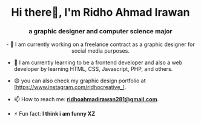   <h1 align="center">Hi there👋, I'm Ridho Ahmad Irawan</h1>
  <h3 align="center">a graphic designer and computer science major</h3>

<!--
**ridhocrnv/ridhocrnv** is a ✨ _special_ ✨ repository because its `README.md` (this file) appears on your GitHub profile.

Here are some ideas to get you started: -->
<p align="center">
- 🔭 I am currently working on a freelance contract as a graphic designer for social media purposes.

- 🌱 I am currently learning to be a frontend developer and also a web developer by learning HTML, CSS, Javascript, PHP, and others.

- 😄 you can also check my graphic design portfolio at [https://www.instagram.com/ridhocreative_].

- 📫 How to reach me: **ridhoahmadirawan281@gmail.com**.

- ⚡ Fun fact: **I think i am funny XZ**
</p>
